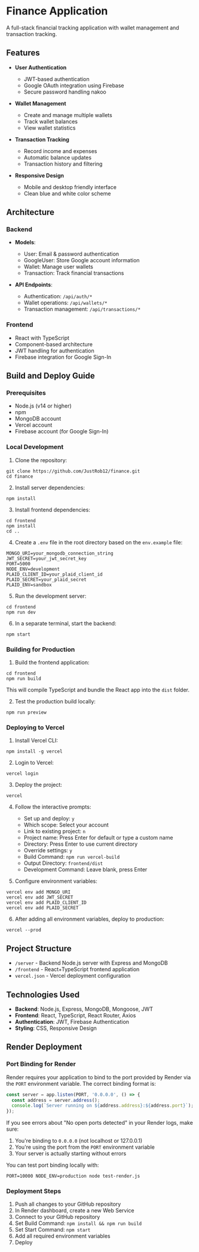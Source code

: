 # Finance Application

A full-stack financial tracking application with wallet management and transaction tracking.

## Features

- **User Authentication**
  - JWT-based authentication
  - Google OAuth integration using Firebase
  - Secure password handling
nakoo
- **Wallet Management**
  - Create and manage multiple wallets
  - Track wallet balances
  - View wallet statistics

- **Transaction Tracking**
  - Record income and expenses
  - Automatic balance updates
  - Transaction history and filtering

- **Responsive Design**
  - Mobile and desktop friendly interface
  - Clean blue and white color scheme

## Architecture

### Backend

- **Models**:
  - User: Email & password authentication
  - GoogleUser: Store Google account information
  - Wallet: Manage user wallets
  - Transaction: Track financial transactions

- **API Endpoints**:
  - Authentication: `/api/auth/*`
  - Wallet operations: `/api/wallets/*`
  - Transaction management: `/api/transactions/*`

### Frontend

- React with TypeScript
- Component-based architecture
- JWT handling for authentication
- Firebase integration for Google Sign-In

## Build and Deploy Guide

### Prerequisites
- Node.js (v14 or higher)
- npm
- MongoDB account
- Vercel account
- Firebase account (for Google Sign-In)

### Local Development

1. Clone the repository:
```
git clone https://github.com/JustRob12/finance.git
cd finance
```

2. Install server dependencies:
```
npm install
```

3. Install frontend dependencies:
```
cd frontend
npm install
cd ..
```

4. Create a `.env` file in the root directory based on the `env.example` file:
```
MONGO_URI=your_mongodb_connection_string
JWT_SECRET=your_jwt_secret_key
PORT=5000
NODE_ENV=development
PLAID_CLIENT_ID=your_plaid_client_id
PLAID_SECRET=your_plaid_secret
PLAID_ENV=sandbox
```

5. Run the development server:
```
cd frontend
npm run dev
```

6. In a separate terminal, start the backend:
```
npm start
```

### Building for Production

1. Build the frontend application:
```
cd frontend
npm run build
```
This will compile TypeScript and bundle the React app into the `dist` folder.

2. Test the production build locally:
```
npm run preview
```

### Deploying to Vercel

1. Install Vercel CLI:
```
npm install -g vercel
```

2. Login to Vercel:
```
vercel login
```

3. Deploy the project:
```
vercel
```

4. Follow the interactive prompts:
   - Set up and deploy: `y`
   - Which scope: Select your account
   - Link to existing project: `n`
   - Project name: Press Enter for default or type a custom name
   - Directory: Press Enter to use current directory
   - Override settings: `y`
   - Build Command: `npm run vercel-build`
   - Output Directory: `frontend/dist`
   - Development Command: Leave blank, press Enter

5. Configure environment variables:
```
vercel env add MONGO_URI
vercel env add JWT_SECRET
vercel env add PLAID_CLIENT_ID
vercel env add PLAID_SECRET
```

6. After adding all environment variables, deploy to production:
```
vercel --prod
```

## Project Structure

- `/server` - Backend Node.js server with Express and MongoDB
- `/frontend` - React+TypeScript frontend application
- `vercel.json` - Vercel deployment configuration

## Technologies Used

- **Backend**: Node.js, Express, MongoDB, Mongoose, JWT
- **Frontend**: React, TypeScript, React Router, Axios
- **Authentication**: JWT, Firebase Authentication
- **Styling**: CSS, Responsive Design

## Render Deployment

### Port Binding for Render

Render requires your application to bind to the port provided by Render via the `PORT` environment variable. The correct binding format is:

```javascript
const server = app.listen(PORT, '0.0.0.0', () => {
  const address = server.address();
  console.log(`Server running on ${address.address}:${address.port}`);
});
```

If you see errors about "No open ports detected" in your Render logs, make sure:

1. You're binding to `0.0.0.0` (not localhost or 127.0.0.1)
2. You're using the port from the `PORT` environment variable
3. Your server is actually starting without errors

You can test port binding locally with:

```
PORT=10000 NODE_ENV=production node test-render.js
```

### Deployment Steps

1. Push all changes to your GitHub repository
2. In Render dashboard, create a new Web Service
3. Connect to your GitHub repository
4. Set Build Command: `npm install && npm run build`
5. Set Start Command: `npm start`
6. Add all required environment variables
7. Deploy